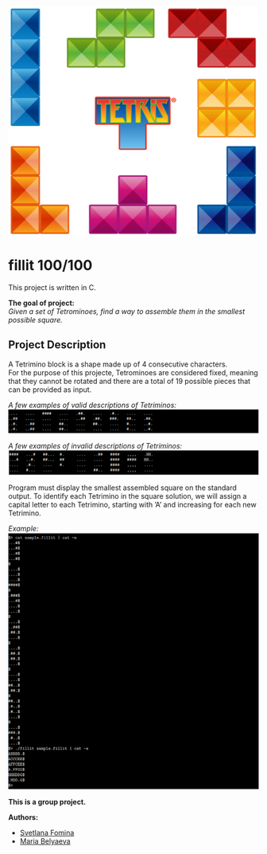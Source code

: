 ![Fillit](https://github.com/Svetlaaan/fillit/blob/master/fillit.png)

# fillit 100/100

This project is written in C.  

**The goal of project:**  
*Given a set of Tetrominoes, find a way to assemble them in the smallest possible square.*

## Project Description  
A Tetrimino block is a shape made up of 4 consecutive characters.  
For the purpose of this projecte, Tetrominoes are considered fixed, meaning that they cannot be rotated and there are a total of 19 possible pieces that can be provided as input.  

*A few examples of valid descriptions of Tetriminos:*  
![Valid](https://github.com/Svetlaaan/fillit/blob/master/valid.png)

*A few examples of invalid descriptions of Tetriminos:*  
![Invalid](https://github.com/Svetlaaan/fillit/blob/master/invalid.png)

Program must display the smallest assembled square on the standard output. To identify each Tetrimino in the square solution, we will assign a capital letter to each
Tetrimino, starting with ’A’ and increasing for each new Tetrimino.  

*Example:*  
![Example](https://github.com/Svetlaaan/fillit/blob/master/fillit2.png)

**This is a group project.**  

**Authors:**  
<ul>
        <li> <a href="https://github.com/Svetlaaanl">Svetlana Fomina</a></li>
        <li><a href="https://github.com/randomaru">Maria Belyaeva</a></li>
</ul>
